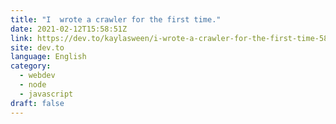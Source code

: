 ```yaml
---
title: "I  wrote a crawler for the first time."
date: 2021-02-12T15:58:51Z
link: https://dev.to/kaylasween/i-wrote-a-crawler-for-the-first-time-58l3?utm_medium=RSS&utm_source=news.12bit.vn
site: dev.to
language: English
category:
  - webdev
  - node
  - javascript
draft: false
---
```

